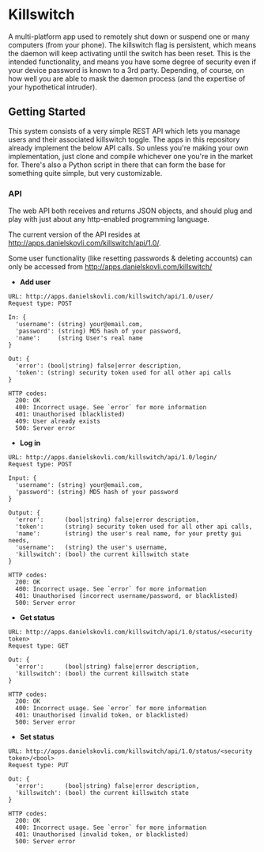 # Killswitch

A multi-platform app used to remotely shut down or suspend one or many computers (from your phone). The killswitch flag is persistent, which means the daemon will keep activating until the switch has been reset. This is the intended functionality, and means you have some degree of security even if your device password is known to a 3rd party. Depending, of course, on how well you are able to mask the daemon process (and the expertise of your hypothetical intruder). 


## Getting Started

This system consists of a very simple REST API which lets you manage users and their associated killswitch toggle. The apps in this repository already implement the below API calls. So unless you're making your own implementation, just clone and compile whichever one you're in the market for. There's also a Python script in there that can form the base for something quite simple, but very customizable. 

### API

The web API both receives and returns JSON objects, and should plug and play with just about any http-enabled programming language.

The current version of the API resides at http://apps.danielskovli.com/killswitch/api/1.0/.

Some user functionality (like resetting passwords & deleting accounts) can only be accessed from http://apps.danielskovli.com/killswitch/


- **Add user**
```
URL: http://apps.danielskovli.com/killswitch/api/1.0/user/
Request type: POST

In: {
  'username': (string) your@email.com,
  'password': (string) MD5 hash of your password,
  'name':     (string User's real name
}

Out: {
  'error': (bool|string) false|error description,
  'token': (string) security token used for all other api calls
}

HTTP codes:
  200: OK
  400: Incorrect usage. See `error` for more information
  401: Unauthorised (blacklisted)
  409: User already exists
  500: Server error
```

- **Log in**
```
URL: http://apps.danielskovli.com/killswitch/api/1.0/login/
Request type: POST

Input: {
  'username': (string) your@email.com,
  'password': (string) MD5 hash of your password
}

Output: {
  'error':      (bool|string) false|error description,
  'token':      (string) security token used for all other api calls,
  'name':       (string) the user's real name, for your pretty gui needs,
  'username':   (string) the user's username,
  'killswitch': (bool) the current killswitch state
}

HTTP codes:
  200: OK
  400: Incorrect usage. See `error` for more information
  401: Unauthorised (incorrect username/password, or blacklisted)
  500: Server error
```

- **Get status**
```
URL: http://apps.danielskovli.com/killswitch/api/1.0/status/<security token>
Request type: GET

Out: {
  'error':      (bool|string) false|error description,
  'killswitch': (bool) the current killswitch state
}

HTTP codes:
  200: OK
  400: Incorrect usage. See `error` for more information
  401: Unauthorised (invalid token, or blacklisted)
  500: Server error
```

- **Set status**
```
URL: http://apps.danielskovli.com/killswitch/api/1.0/status/<security token>/<bool>
Request type: PUT

Out: {
  'error':      (bool|string) false|error description,
  'killswitch': (bool) the current killswitch state
}

HTTP codes:
  200: OK
  400: Incorrect usage. See `error` for more information
  401: Unauthorised (invalid token, or blacklisted)
  500: Server error
```
